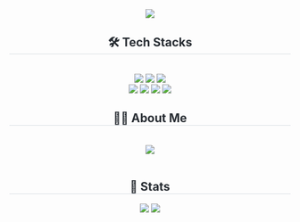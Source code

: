 <div align= "center">
    <img src="https://capsule-render.vercel.app/api?type=soft&color=6667AB&height=120&text=TaeKyung&animation=&fontColor=000000&fontSize=60" />
    </div>
    <div align= "center">
    <h2 style="border-bottom: 1px solid #d8dee4; color: #282d33;"> 🛠️ Tech Stacks </h2> <br> 
    <div style="margin: 0 auto; text-align: center;" align= "center"> <img src="https://img.shields.io/badge/C-A8B9CC?style=flat-square&logo=C&logoColor=white">
          <img src="https://img.shields.io/badge/C++-00599C?style=flat-square&logo=C%2B%2B&logoColor=white">
        <img src="https://img.shields.io/badge/Visual Studio-5C2D91?style=flat-square&logo=Visual Studio&logoColor=white"/>
        <br>
          <img src="https://img.shields.io/badge/HTML5-E34F26?style=flat-square&logo=HTML5&logoColor=white">
        <img src="https://img.shields.io/badge/CSS3-1572B6?style=flat-square&logo=CSS3&logoColor=white">
          <img src="https://img.shields.io/badge/Javascript-F7DF1E?style=flat-square&logo=Javascript&logoColor=white">
            <img src="https://img.shields.io/badge/Node.js-339933?style=flat-square&logo=Node.js&logoColor=white">
          </div>
    </div>
<div align= "center">
    <h2 style="border-bottom: 1px solid #d8dee4; color: #282d33;"> 🧑‍💻 About Me </h2> <br> 
    <div align= "center"> <a href=[https://www.notion.so/da63919b22eb493fa868d7392cee0b29](https://amplified-lemonade-4df.notion.site/1bcd8909d4b28061b7fcdb0203c8ad30?pvs=4)> <img src="https://img.shields.io/badge/Notion-000000?style=flat-square&logo=Notion&logoColor=white&link=https://www.notion.so/da63919b22eb493fa868d7392cee0b29"> </a>
          </div>  <br> 
    <div align= "center">  </div> 
</div>
<div align= "center"> 
    <h2 style="border-bottom: 1px solid #d8dee4; color: #282d33;"> 🏅 Stats </h2> <div align= "center">  <img src ="http://mazassumnida.wtf/api/v2/generate_badge?boj=rlaxorud958"/>
        <img src="https://github-readme-stats.vercel.app/api/top-langs/?username=TKyungE&layout=compact&bg_color=180,000000,&title_color=000000&text_color=000000"
          /> 
    </div> 
    </div>

